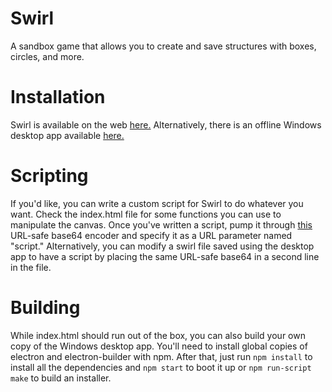 # Swirl
A sandbox game that allows you to create and save structures with boxes, circles, and more.
# Installation
Swirl is available on the web [here.](https://atenfyr.github.io/swirl/) Alternatively, there is an offline Windows desktop app available [here.](https://github.com/atenfyr/swirl/releases)
# Scripting
If you'd like, you can write a custom script for Swirl to do whatever you want. Check the index.html file for some functions you can use to manipulate the canvas. Once you've written a script, pump it through [this](https://atenfyr.github.io/swirl/encoder.html) URL-safe base64 encoder and specify it as a URL parameter named "script." Alternatively, you can modify a swirl file saved using the desktop app to have a script by placing the same URL-safe base64 in a second line in the file.
# Building
While index.html should run out of the box, you can also build your own copy of the Windows desktop app. You'll need to install global copies of electron and electron-builder with npm. After that, just run `npm install` to install all the dependencies and `npm start` to boot it up or `npm run-script make` to build an installer.